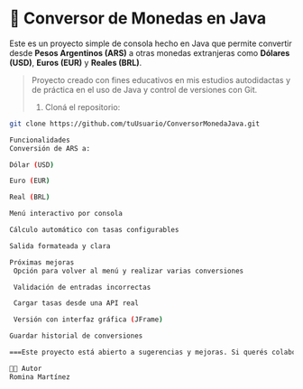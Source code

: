# 💱 Conversor de Monedas en Java

Este es un proyecto simple de consola hecho en Java que permite convertir desde **Pesos Argentinos (ARS)** a otras monedas extranjeras como **Dólares (USD)**, **Euros (EUR)** y **Reales (BRL)**.

> Proyecto creado con fines educativos en mis estudios autodidactas y de práctica en el uso de Java y control de versiones con Git.
>
> 1. Cloná el repositorio:

```bash
git clone https://github.com/tuUsuario/ConversorMonedaJava.git

Funcionalidades
Conversión de ARS a:

Dólar (USD)

Euro (EUR)

Real (BRL)

Menú interactivo por consola

Cálculo automático con tasas configurables

Salida formateada y clara

Próximas mejoras
 Opción para volver al menú y realizar varias conversiones

 Validación de entradas incorrectas

 Cargar tasas desde una API real

 Versión con interfaz gráfica (JFrame)

Guardar historial de conversiones

===Este proyecto está abierto a sugerencias y mejoras. Si querés colaborar, ¡sos más que bienvenida/o!===

🧑‍💻 Autor
Romina Martínez
 
